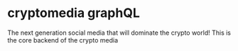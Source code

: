 # cryptomedia graphQL 
The next generation social media that will dominate the crypto world! 
This is the core backend of the crypto media 

